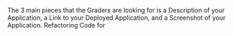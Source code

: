 The 3 main pieces that the Graders are looking for is a 
Description of your Application, a 
Link to your Deployed Application, and a 
Screenshot of your Application. 
Refactoring Code for 
